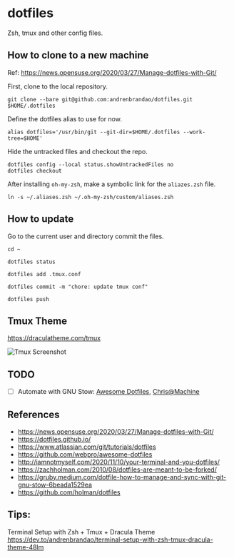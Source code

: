 # dotfiles

Zsh, tmux and other config files.

## How to clone to a new machine

Ref: <https://news.opensuse.org/2020/03/27/Manage-dotfiles-with-Git/>

First, clone to the local repository.

```
git clone --bare git@github.com:andrenbrandao/dotfiles.git $HOME/.dotfiles
```

Define the dotfiles alias to use for now.

```
alias dotfiles='/usr/bin/git --git-dir=$HOME/.dotfiles --work-tree=$HOME'
```

Hide the untracked files and checkout the repo.

```
dotfiles config --local status.showUntrackedFiles no
dotfiles checkout
```

After installing `oh-my-zsh`, make a symbolic link for the `aliazes.zsh` file.

```
ln -s ~/.aliases.zsh ~/.oh-my-zsh/custom/aliases.zsh
```

## How to update

Go to the current user and directory commit the files.

```
cd ~

dotfiles status

dotfiles add .tmux.conf

dotfiles commit -m "chore: update tmux conf"

dotfiles push
```

## Tmux Theme

<https://draculatheme.com/tmux>

![Tmux Screenshot](.github/tmux-screenshot.png)

## TODO

- [ ] Automate with GNU Stow: [Awesome Dotfiles](https://github.com/webpro/awesome-dotfiles), [Chris@Machine](https://www.youtube.com/watch?v=90xMTKml9O0&t=651s)

## References

- <https://news.opensuse.org/2020/03/27/Manage-dotfiles-with-Git/>
- <https://dotfiles.github.io/>
- <https://www.atlassian.com/git/tutorials/dotfiles>
- <https://github.com/webpro/awesome-dotfiles>
- <http://iamnotmyself.com/2020/11/10/your-terminal-and-you-dotfiles/>
- <https://zachholman.com/2010/08/dotfiles-are-meant-to-be-forked/>
- <https://gruby.medium.com/dotfile-how-to-manage-and-sync-with-git-gnu-stow-6beada1529ea>
- <https://github.com/holman/dotfiles>

## Tips:
Terminal Setup with Zsh + Tmux + Dracula Theme
https://dev.to/andrenbrandao/terminal-setup-with-zsh-tmux-dracula-theme-48lm
